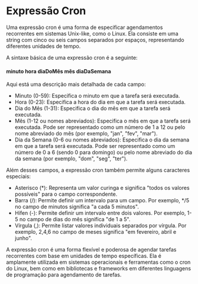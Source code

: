 # Expressão Cron

Uma expressão cron é uma forma de especificar agendamentos recorrentes em sistemas Unix-like, como o Linux. Ela consiste em uma string com cinco ou seis campos separados por espaços, representando diferentes unidades de tempo.

A sintaxe básica de uma expressão cron é a seguinte:

#### minuto hora diaDoMês mês diaDaSemana

Aqui está uma descrição mais detalhada de cada campo:

* Minuto (0-59): Especifica o minuto em que a tarefa será executada.
* Hora (0-23): Especifica a hora do dia em que a tarefa será executada.
* Dia do Mês (1-31): Especifica o dia do mês em que a tarefa será executada.
* Mês (1-12 ou nomes abreviados): Especifica o mês em que a tarefa será executada. Pode ser representado como um número de 1 a 12 ou pelo nome abreviado do mês (por exemplo, "jan", "fev", "mar").
* Dia da Semana (0-6 ou nomes abreviados): Especifica o dia da semana em que a tarefa será executada. Pode ser representado como um número de 0 a 6 (sendo 0 para domingo) ou pelo nome abreviado do dia da semana (por exemplo, "dom", "seg", "ter").

Além desses campos, a expressão cron também permite alguns caracteres especiais:

* Asterisco (*): Representa um valor curinga e significa "todos os valores possíveis" para o campo correspondente.
* Barra (/): Permite definir um intervalo para um campo. Por exemplo, */5 no campo de minutos significa "a cada 5 minutos".
* Hífen (-): Permite definir um intervalo entre dois valores. Por exemplo, 1-5 no campo de dias do mês significa "de 1 a 5".
* Vírgula (,): Permite listar valores individuais separados por vírgula. Por exemplo, 2,4,6 no campo de meses significa "em fevereiro, abril e junho".

A expressão cron é uma forma flexível e poderosa de agendar tarefas recorrentes com base em unidades de tempo específicas. Ela é amplamente utilizada em sistemas operacionais e ferramentas como o cron do Linux, bem como em bibliotecas e frameworks em diferentes linguagens de programação para agendamento de tarefas.
